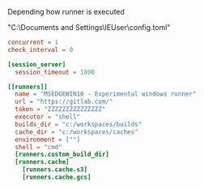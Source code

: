 Depending how runner is executed

"C:\Documents and Settings\IEUser\config.toml" 


```toml
concurrent = 1
check_interval = 0

[session_server]
  session_timeout = 1800

[[runners]]
  name = "MSEDGEWIN10 - Experimental windows runner"
  url = "https://gitlab.com/"
  token = "ZZZZZZZZZZZZZZZ"
  executor = "shell"
  builds_dir = "c:/workspaces/builds"
  cache_dir = "c:/workspaces/caches"
  environment = [""]
  shell = "cmd"
  [runners.custom_build_dir]
  [runners.cache]
    [runners.cache.s3]
    [runners.cache.gcs]
```
